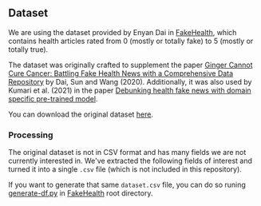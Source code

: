 ## Dataset

We are using the dataset provided by Enyan Dai in 
[FakeHealth](https://github.com/EnyanDai/FakeHealth), which contains 
health articles rated from 0 (mostly or totally fake) to 5 (mostly or 
totally true). 

The dataset was originally crafted to supplement the paper 
[Ginger Cannot Cure Cancer: Battling Fake Health News with a Comprehensive 
Data Repository](https://arxiv.org/abs/2002.00837) by Dai, Sun and Wang (2020). 
Additionally, it was also used by Kumari et al. (2021) in the paper [Debunking 
health fake news with domain specific pre-trained 
model](https://www.sciencedirect.com/science/article/pii/S2666285X21000662).

You can download the original dataset [here](https://github.com/EnyanDai/FakeHealth).


### Processing 

The original dataset is not in CSV format and has many fields we are not 
currently interested in. We've extracted the following fields of interest and
turned it into a single `.csv` file (which is not included in this repository).

If you want to generate that same `dataset.csv` file, you can do so runing 
[generate-df.py](generate-df.py) in [FakeHealth](https://github.com/EnyanDai/FakeHealth)
root directory.
